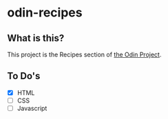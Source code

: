 # odin-recipes

## What is this?

This project is the Recipes section of [the Odin Project](https://www.theodinproject.com).

## To Do's

- [x] HTML
- [ ] CSS
- [ ] Javascript
